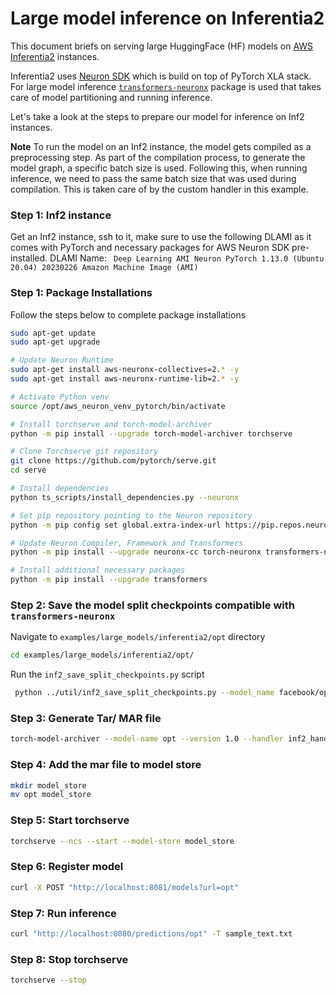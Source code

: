 # Large model inference on Inferentia2

This document briefs on serving large HuggingFace (HF) models on [AWS Inferentia2](https://aws.amazon.com/ec2/instance-types/inf2/) instances.

Inferentia2 uses [Neuron SDK](https://aws.amazon.com/machine-learning/neuron/) which is build on top of PyTorch XLA stack. For large model inference [`transformers-neuronx`](https://github.com/aws-neuron/transformers-neuronx) package is used that takes care of model partitioning and running inference.

Let's take a look at the steps to prepare our model for inference on Inf2 instances.

**Note** To run the model on an Inf2 instance, the model gets compiled as a preprocessing step. As part of the compilation process, to generate the model graph, a specific batch size is used. Following this, when running inference, we need to pass the same batch size that was used during compilation. This is taken care of by the custom handler in this example.

### Step 1: Inf2 instance

Get an Inf2 instance, ssh to it, make sure to use the following DLAMI as it comes with PyTorch and necessary packages for AWS Neuron SDK pre-installed.
DLAMI Name: ` Deep Learning AMI Neuron PyTorch 1.13.0 (Ubuntu 20.04) 20230226 Amazon Machine Image (AMI)`

### Step 1: Package Installations

Follow the steps below to complete package installations

```bash
sudo apt-get update
sudo apt-get upgrade

# Update Neuron Runtime
sudo apt-get install aws-neuronx-collectives=2.* -y
sudo apt-get install aws-neuronx-runtime-lib=2.* -y

# Activate Python venv
source /opt/aws_neuron_venv_pytorch/bin/activate

# Install torchserve and torch-model-archiver
python -m pip install --upgrade torch-model-archiver torchserve

# Clone Torchserve git repository
git clone https://github.com/pytorch/serve.git
cd serve

# Install dependencies
python ts_scripts/install_dependencies.py --neuronx

# Set pip repository pointing to the Neuron repository
python -m pip config set global.extra-index-url https://pip.repos.neuron.amazonaws.com

# Update Neuron Compiler, Framework and Transformers
python -m pip install --upgrade neuronx-cc torch-neuronx transformers-neuronx

# Install additional necessary packages
python -m pip install --upgrade transformers

```



### Step 2: Save the model split checkpoints compatible with `transformers-neuronx`

Navigate to `examples/large_models/inferentia2/opt` directory
```bash
cd examples/large_models/inferentia2/opt/
```

Run the `inf2_save_split_checkpoints.py` script
```bash
 python ../util/inf2_save_split_checkpoints.py --model_name facebook/opt-6.7b --save_path './opt-6.7b-split'
```


### Step 3: Generate Tar/ MAR file

```bash
torch-model-archiver --model-name opt --version 1.0 --handler inf2_handler.py --extra-files ./opt-6.7b-split  -r requirements.txt --config-file model-config.yaml --archive-format no-archive
```

### Step 4: Add the mar file to model store

```bash
mkdir model_store
mv opt model_store
```

### Step 5: Start torchserve

```bash
torchserve --ncs --start --model-store model_store
```

### Step 6: Register model

```bash
curl -X POST "http://localhost:8081/models?url=opt"
```

### Step 7: Run inference

```bash
curl "http://localhost:8080/predictions/opt" -T sample_text.txt
```

### Step 8: Stop torchserve

```bash
torchserve --stop
```

